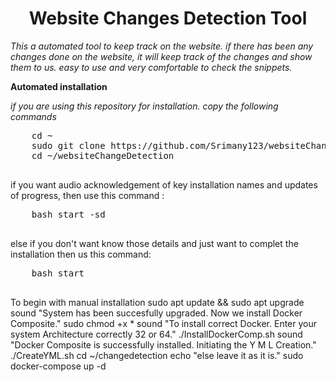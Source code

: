 <h1 align="center">Website Changes Detection Tool</h1>
<i>This a automated tool to keep track on the website. if there has been any changes done on the website, it will keep track of the changes and show them to us. easy to use and very comfortable to check the snippets.</i>

<b>Automated installation</b>
  
<i>if you are using this repository for installation. copy the following commands</i>
  
<div>
  <pre>
    cd ~
    sudo git clone https://github.com/Srimany123/websiteChangeDetection.git
    cd ~/websiteChangeDetection
   </pre>
  
  if you want audio acknowledgement of key installation names and updates of progress, then use this command : 
  
  <pre>
    <span>bash start -sd</span>
  </pre>
  else if you don't want know those details and just want to complet the installation then us this command:
  <pre>
    bash start
  </pre>
</div>

To begin with manual installation
sudo apt update && sudo apt upgrade
sound "System has been succesfully upgraded. Now we install Docker Composite."
sudo chmod +x *
sound "To install correct Docker. Enter your system Architecture correctly 32 or 64."
./InstallDockerComp.sh
sound "Docker Composite is successfully installed. Initiating the Y M L Creation."
./CreateYML.sh
cd ~/changedetection
echo "else leave it as it is."
sudo docker-compose up -d
